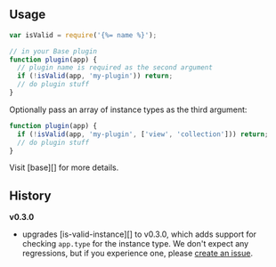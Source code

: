 ## Usage

```js
var isValid = require('{%= name %}');

// in your Base plugin
function plugin(app) {
  // plugin name is required as the second argument
  if (!isValid(app, 'my-plugin')) return;
  // do plugin stuff
}
```

Optionally pass an array of instance types as the third argument:

```js
function plugin(app) {
  if (!isValid(app, 'my-plugin', ['view', 'collection'])) return;
  // do plugin stuff
}
```

Visit [base][] for more details.

## History

**v0.3.0**

- upgrades [is-valid-instance][] to v0.3.0, which adds support for checking `app.type` for the instance type. We don't expect any regressions, but if you experience one, please [create an issue](../../issues/new).